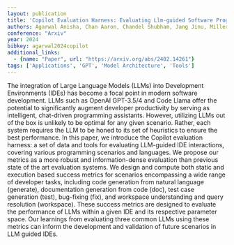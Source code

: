 ```yaml
---
layout: publication
title: 'Copilot Evaluation Harness: Evaluating Llm-guided Software Programming'
authors: Agarwal Anisha, Chan Aaron, Chandel Shubham, Jang Jinu, Miller Shaun, Moghaddam Roshanak Zilouchian, Mohylevskyy Yevhen, Sundaresan Neel, Tufano Michele
conference: "Arxiv"
year: 2024
bibkey: agarwal2024copilot
additional_links:
  - {name: "Paper", url: "https://arxiv.org/abs/2402.14261"}
tags: ['Applications', 'GPT', 'Model Architecture', 'Tools']
---
```

The integration of Large Language Models (LLMs) into Development Environments
(IDEs) has become a focal point in modern software development. LLMs such as
OpenAI GPT-3.5/4 and Code Llama offer the potential to significantly augment
developer productivity by serving as intelligent, chat-driven programming
assistants. However, utilizing LLMs out of the box is unlikely to be optimal
for any given scenario. Rather, each system requires the LLM to be honed to its
set of heuristics to ensure the best performance. In this paper, we introduce
the Copilot evaluation harness: a set of data and tools for evaluating
LLM-guided IDE interactions, covering various programming scenarios and
languages. We propose our metrics as a more robust and information-dense
evaluation than previous state of the art evaluation systems. We design and
compute both static and execution based success metrics for scenarios
encompassing a wide range of developer tasks, including code generation from
natural language (generate), documentation generation from code (doc), test
case generation (test), bug-fixing (fix), and workspace understanding and query
resolution (workspace). These success metrics are designed to evaluate the
performance of LLMs within a given IDE and its respective parameter space. Our
learnings from evaluating three common LLMs using these metrics can inform the
development and validation of future scenarios in LLM guided IDEs.
